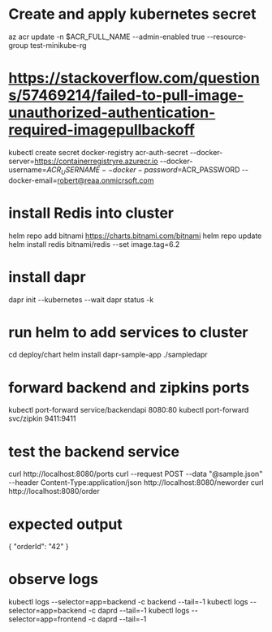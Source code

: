 # Create and apply kubernetes secret
az acr update -n $ACR_FULL_NAME --admin-enabled true --resource-group test-minikube-rg


# https://stackoverflow.com/questions/57469214/failed-to-pull-image-unauthorized-authentication-required-imagepullbackoff
kubectl create secret docker-registry acr-auth-secret --docker-server=https://containerregistryre.azurecr.io --docker-username=$ACR_USERNAME --docker-password=$ACR_PASSWORD --docker-email=robert@reaa.onmicrsoft.com

# install Redis into cluster
helm repo add bitnami https://charts.bitnami.com/bitnami
helm repo update
helm install redis bitnami/redis --set image.tag=6.2

# install dapr
dapr init --kubernetes --wait
dapr status -k

# run helm to add services to cluster
cd deploy/chart
helm install dapr-sample-app ./sampledapr

# forward backend and zipkins ports
kubectl port-forward service/backendapi 8080:80
kubectl port-forward svc/zipkin 9411:9411

# test the backend service
curl http://localhost:8080/ports
curl --request POST --data "@sample.json" --header Content-Type:application/json http://localhost:8080/neworder
curl http://localhost:8080/order

# expected output
{ "orderId": "42" }


# observe logs
kubectl logs --selector=app=backend -c backend --tail=-1
kubectl logs --selector=app=backend -c daprd --tail=-1
kubectl logs --selector=app=frontend -c daprd --tail=-1
